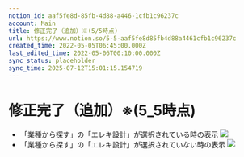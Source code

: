 ```yaml
---
notion_id: aaf5fe8d-85fb-4d88-a446-1cfb1c96237c
account: Main
title: 修正完了（追加）※(5/5時点)
url: https://www.notion.so/5-5-aaf5fe8d85fb4d88a4461cfb1c96237c
created_time: 2022-05-05T06:45:00.000Z
last_edited_time: 2022-05-06T00:10:00.000Z
sync_status: placeholder
sync_time: 2025-07-12T15:01:15.154719
---
```

# 修正完了（追加）※(5_5時点)

- 「業種から探す」の「エレキ設計」が選択されている時の表示
  ![](https://prod-files-secure.s3.us-west-2.amazonaws.com/736adce6-a3a4-4a64-9f74-d9aa055c96d2/54dccd97-deed-43e7-b8f5-9efb5cd3fcda/%E3%82%B9%E3%82%AF%E3%83%AA%E3%83%BC%E3%83%B3%E3%82%B7%E3%83%A7%E3%83%83%E3%83%88_2022-05-05_15.47.06.png?X-Amz-Algorithm=AWS4-HMAC-SHA256&X-Amz-Content-Sha256=UNSIGNED-PAYLOAD&X-Amz-Credential=ASIAZI2LB466YUH4YBC6%2F20250719%2Fus-west-2%2Fs3%2Faws4_request&X-Amz-Date=20250719T052031Z&X-Amz-Expires=3600&X-Amz-Security-Token=IQoJb3JpZ2luX2VjEIT%2F%2F%2F%2F%2F%2F%2F%2F%2F%2FwEaCXVzLXdlc3QtMiJHMEUCIE0UgUB0P%2B9wMqQ6jxj8OYgMIz8qUCKLOWd7DOqYBy0NAiEAlrBb6BdJpM2FIFGC9D1d0Zu1ssAe%2FFcH%2Fr8TYVOT0ycqiAQInf%2F%2F%2F%2F%2F%2F%2F%2F%2F%2FARAAGgw2Mzc0MjMxODM4MDUiDO9j5CBCir5spOr%2FACrcAylE5%2FS9oMpHoFcBgKpIbngX85IwkJ5qSdAHoQkwRDD%2BdbEd2r6pJbs6IxByEygEadnGCd8Fx3%2BTdqHxzhuKlMp2qtq9quSPbMKt3kcRxGMgzZjrT0LmROHpmmY9X4Z1mdjEL39Olq5ylSXAhHx3WnkIib%2BaNIIDx1h6Vb0GH0tTWi6R8cb4UO470KZU%2FM9buH9NFK1TM%2F564ZQZBiGXzBKbaX6ZcxS0Arh5dY7cJGkezY3y21ULxoLzG9pZEs6v0VeX0Txr%2FPMkyOglG6gzdlKikXs%2FWcKPpUwKI29gp0woD%2BH6SsPvMA6FvuJYU96IKfQQWfyszz77jEQNsxztFK7q0ZKgw9dxCa1IyM8MzEexI4wFfY3rm3hZ9f9%2Fpt3ib6eEmUX%2B31OBiXDGPSSHmUax1lX9TcnvDTRM9BXmWAoTMtKM%2Bph%2FjLiGY3jnUf%2BSmquEGpmwp7%2BPQJLANFhPuJYJWgMoyH6a%2FsD2AwDSq0f%2FpkHldUPm9Y07edrQqyscI5mzS%2FFsN3pRV%2B193mjmyRVV8f4iulHouTbDrvyBi4yf1izkP8uUTUJ2BzKfwchTSOrUPbByK25ouKZTkXRzxEz5xjRzHZXn8LpHaq9jUHP6B4WOo5DPAhbLUj0OMPOq7MMGOqUBKYMnBGTcU20gMu%2FciM2BJNHu5LhlusBeIC1xIC2TOcIpw0leU%2FyDYdTRSfKaeJGFfgufOuSxTRP8jgkxbhyvQCOMcIDMNKkxnskblqqDapQRrcgbAkDW5UQx69D65L13qotM0bgoGiWIv8F986%2BnrsZL04aNA1aGTcpCoNrq%2FXCZIE55nW43b0i37pEE9E7NqtLyBCGZXfLtL0Bmim9pnQfw%2FX%2Bd&X-Amz-Signature=292c1d2fc31b9686609e768bbf6fd09b39cf37e83b2dda0b742d38a056dc1a01&X-Amz-SignedHeaders=host&x-amz-checksum-mode=ENABLED&x-id=GetObject)
- 「業種から探す」の「エレキ設計」が選択されていない時の表示
  ![](https://prod-files-secure.s3.us-west-2.amazonaws.com/736adce6-a3a4-4a64-9f74-d9aa055c96d2/c8a20a68-d112-4884-b0e2-82e360689838/%E3%82%B9%E3%82%AF%E3%83%AA%E3%83%BC%E3%83%B3%E3%82%B7%E3%83%A7%E3%83%83%E3%83%88_2022-05-05_15.49.12.png?X-Amz-Algorithm=AWS4-HMAC-SHA256&X-Amz-Content-Sha256=UNSIGNED-PAYLOAD&X-Amz-Credential=ASIAZI2LB466QH2SBTMR%2F20250719%2Fus-west-2%2Fs3%2Faws4_request&X-Amz-Date=20250719T052034Z&X-Amz-Expires=3600&X-Amz-Security-Token=IQoJb3JpZ2luX2VjEIT%2F%2F%2F%2F%2F%2F%2F%2F%2F%2FwEaCXVzLXdlc3QtMiJIMEYCIQDWZ3pEWaM6FAc2tSP%2BwV2xzGrtBlTZhYN0oVAWVvSD8QIhANLEItxYJwTAIAcTTPMMtCd%2BksC2erL1zj91K7zv00sZKogECJ3%2F%2F%2F%2F%2F%2F%2F%2F%2F%2FwEQABoMNjM3NDIzMTgzODA1IgwsNz3UNQPR4Qc90gMq3ANab2GpzlBmdVMGzQehA0agGj2oIRDVMhbub487Z99whmEL0zhIsn4zL2voCpHfhHjc0Vggiy2%2B0erICSRmK8QVc8vwCoNgPijg1hWAQVfwY60EEJvwVfCALHZLSKUupj2mbyh%2F1pYpztcGIj7V4mrtMDQxkOpabhD8OoqWPGuKaPG2dYb0%2F%2FCACvt4UnvaGcmNz9mpWYembORoTbtTuoEy4TEyruonVhTNHGPrO44Menry%2F0DS%2FxO3KGQjqfdb1MJhfBWgSZXzUepeOrrXKIiq052wI%2Bk%2BhzlpvkAXe4rhKiBYTvj2yN73%2FHQTjJeI4qGQOQqzeT9pZ9hMP4IfwMkcjTzQcjWwvv0Zvoba%2FbhAcPU6wvyihSab4E2q46ZUJhItS65WROeEjTOoBgg70rx83fluM75N7wbVnWd0fvNbahmDjXAefATrTgI%2FlrHkOi1vm4h%2B8Z4oU7muAEk6Lfu80GtUZQQOD2Gv02BqrPoZgEvpwG1btHuilTYKJiY9e3oOm0s0aHSGbZAXAeMDW33SCny50mEjUcqBwxgITve8XS4JSWzElCZoVJxx4MDaMDmkzxAwBmqv%2BFMJa4A%2BT%2BKcqEP2h0jA%2BR9rKcvWk0TGAJsdisUc3KuquroumzDcquzDBjqkAUR2IrMSSotUTnC%2Fm7n4gWktks9VVWMyjvTv3zSMuCaEgrTOzbLHFqvZR9wakp0GAYU6XAT%2FFJcRdGZLReuzBDq2hCv1M3%2FEKsB9wnwH7TGXy%2BQjXGBDc%2Fqvo%2BCuzG4mdaVzareiVLtxLauyPbVW9G2PtN8IWOd4In3VT4fsicu%2FAd2oXLCRkomHgUzgFrvkORj5w%2B%2BFvroIaZuxebvguETJ99Oq&X-Amz-Signature=029b675ce1cc14b7736c31dac77122531219636778ca1e55a94cfc797b6f9b23&X-Amz-SignedHeaders=host&x-amz-checksum-mode=ENABLED&x-id=GetObject)